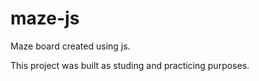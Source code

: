 # maze-js

Maze board created using js. 

This project was built as studing and practicing purposes. 

